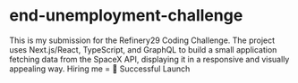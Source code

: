 # end-unemployment-challenge
This is my submission for the Refinery29 Coding Challenge. The project uses Next.js/React, TypeScript, and GraphQL to build a small application fetching data from the SpaceX API, displaying it in a responsive and visually appealing way. Hiring me = 🚀 Successful Launch

